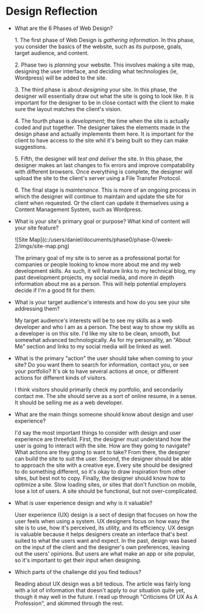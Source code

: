 <!doctype html>
<html>
<head>
	<title>Design Reflection</title>
</head>
<body>
	<h1>Design Reflection</h1>
	<ul>
		<li>What are the 6 Phases of Web Design?</li>
		<p>1. The first phase of Web Design is <em>gathering information</em>. In this phase, you consider the basics of the website, such as its purpose, goals, target audience, and content.</p>
		<p>2. Phase two is <em>planning</em> your website. This involves making a site map, designing the user interface, and deciding what technologies (ie, Wordpress) will be added to the site.</p>
		<p>3. The third phase is about <em>designing</em> your site. In this phase, the designer will essentially draw out what the site is going to look like. It is important for the designer to be in close contact with the client to make sure the layout matches the client's vision.</p>
		<p>4. The fourth phase is <em>development</em>; the time when the site is actually coded and put together. The designer takes the elements made in the design phase and actually implements them here. It is important for the client to have access to the site whil it's being built so they can make suggestions.</p>
		<p>5. Fifth, the designer will <em>test and deliver</em> the site. In this phase, the designer makes an last changes to fix errors and improve compatability with different browsers. Once everything is complete, the designer will upload the site to the client's server using a File Transfer Protocol.</p>
		<p>6. The final stage is <em>maintenance</em>. This is more of an ongoing process in which the designer will continue to maintain and update the site for client when requested. Or the client can update it themselves using a Content Management System, such as Wordpress.</p>
		<li>What is your site's primary goal or purpose? What kind of content will your site feature?</li>
		<p>![Site Map](c:/users/daniel/documents/phase0/phase-0/week-2/imgs/site-map.png)</p>
		<p>The primary goal of my site is to serve as a professional portal for companies or people looking to know more about me and my web development skills. As such, it will feature links to my technical blog, my past development projects, my social media, and more in depth information about me as a person. This will help potential employers decide if I'm a good fit for them.</p>
		<li>What is your target audience's interests and how do you see your site addressing them?</li>
		<p>My target audience's interests will be to see my skills as a web developer and who I am as a person. The best way to show my skills as a developer is on this site. I'd like my site to be clean, smooth, but somewhat advanced technologically. As for my personality, an "About Me" section and links to my social media will be linked as well.</p>
		<li>What is the primary "action" the user should take when coming to your site? Do you want them to search for information, contact you, or see your portfolio? It's ok to have several actions at once, or different actions for different kinds of visitors.</li>
		<p>I think visitors should primarily check my portfolio, and secondarily contact me. The site should serve as a sort of online resume, in a sense. It should be selling me as a web developer.</p>
		<li>What are the main things someone should know about design and user experience?</li>
		<p>I'd say the most important things to consider with design and user experience are threefold. First, the designer must understand how the user is going to interact with the site. How are they going to navigate? What actions are they going to want to take? From there, the designer can build the site to suit the user. Second, the designer should be able to approach the site with a creative eye. Every site should be designed to do something different, so it's okay to draw inspiration from other sites, but best not to copy. Finally, the designer should know how to optimize a site. Slow loading sites, or sites that don't function on mobile, lose a lot of users. A site should be functional, but not over-complicated.</p>
		<li>What is user experience design and why is it valuable?</li>
		<p>User experience (UX) design is a sect of design that focuses on how the user feels when using a system. UX designers focus on how easy the site is to use, how it's perceived, its utility, and its efficiency. UX design is valuable because it helps designers create an interface that's best suited to what the users want and expect. In the past, design was based on the input of the client and the designer's own preferences, leaving out the users' opinions. But users are what make an app or site popular, so it's important to get their input when designing.</p>
		<li>Which parts of the challenge did you find tedious?</li>
		<p>Reading about UX design was a bit tedious. The article was fairly long with a lot of information that doesn't apply to our situation quite yet, though it may well in the future. I read up through "Criticisms Of UX As A Profession", and skimmed through the rest.</p>
	</ul>
</body>
</html>